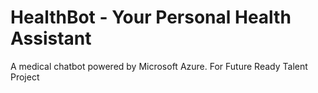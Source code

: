 # HealthBot - Your Personal Health Assistant
A medical chatbot powered by Microsoft Azure. For Future Ready Talent Project
